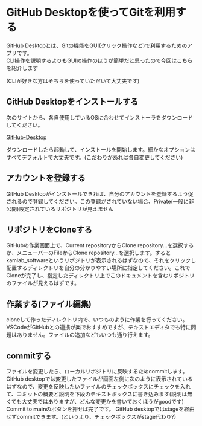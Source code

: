 # GitHub Desktopを使ってGitを利用する

GitHub Desktopとは、Gitの機能をGUI(クリック操作など)で利用するためのアプリです。  
CLI操作を説明するよりもGUIの操作のほうが簡単だと思ったので今回はこちらを紹介します  

(CLIが好きな方はそちらを使っていただいて大丈夫です)

## GitHub Desktopをインストールする

次のサイトから、各自使用しているOSに合わせてインストーラをダウンロードしてください。  

[GitHub-Desktop](https://desktop.github.com/)  

ダウンロードしたら起動して、インストールを開始します。細かなオプションはすべてデフォルトで大丈夫です。(こだわりがあれば各自変更してください)  

## アカウントを登録する

GitHub Desktopがインストールできれば、自分のアカウントを登録するよう促されるので登録してください。この登録がされていない場合、Private(一般に非公開)設定されているリポジトリが見えません

## リポジトリをCloneする

GitHubの作業画面上で、Current repositoryからClone repository...を選択するか、メニューバーのFileからClone repository...を選択します。するとkamlab_softwareというリポジトリが表示されるはずなので、それをクリックし配置するディレクトリを自分の分かりやすい場所に指定してください。これでCloneが完了し、指定したディレクトリ上でこのドキュメントを含むリポジトリのファイルが見えるはずです。

## 作業する(ファイル編集)

cloneして作ったディレクトリ内で、いつものように作業を行ってください。VSCodeがGitHubとの連携が楽でおすすめですが、テキストエディタでも特に問題はありません。ファイルの追加などもいつも通り行えます。

## commitする

ファイルを変更したら、ローカルリポジトリに反映するためcommitします。  
GitHub desktopでは変更したファイルが画面左側に次のように表示されているはずなので、変更を反映したいファイルのチェックボックスにチェックを入れて、コミットの概要と説明を下段のテキストボックスに書き込みます(説明は無くても大丈夫ではありますが、どんな変更かを書いておくほうがgoodです)  
Commit to **main**のボタンを押せば完了です。
GitHub desktopではstageを経由せずcommitできます。(というより、チェックボックスがstage代わり?)

